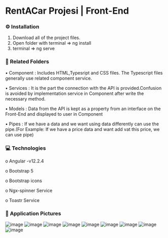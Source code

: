 # RentACar Projesi | Front-End

### :gear: **Installation** 

1. Download all of the project files.
2. Open folder with terminal => ng install 
3. terminal => ng serve 


### :open_file_folder: **Related Folders**

•	Component : Includes HTML,Typesript and CSS files. The Typescript files generally use related component service.

•	Services : It is the part the connection with the API is provided.Confusion is avoided by implementation service in Component after write the necessary method.

•	Models : Data from the API is kept as a property from an interface on the Front-End and displayed to user in Component

•	Pipes : If we have a data and we want using data differently can use the pipe.(For Example: If we have a price data and want add vat this price, we can use pipe)

### :computer: **Technologies** 

o	Angular -v12.2.4

o	Bootstrap 5

o	Bootstrap icons

o	Ngx-spinner Service

o	Toastr Service

### :floppy_disk: **Application Pictures**

![image](https://user-images.githubusercontent.com/109723263/195323601-55f5850b-76c6-497b-9183-ba4601660f61.png)
![image](https://user-images.githubusercontent.com/109723263/195323862-89e1ae3f-f5b4-4622-80e2-6e858a77a25a.png)
![image](https://user-images.githubusercontent.com/109723263/195323628-860ffe3a-daae-4207-8cae-58acca11e4ca.png)
![image](https://user-images.githubusercontent.com/109723263/195323656-89f85ea6-24b4-41dd-b94a-1f5580b64ef4.png)
![image](https://user-images.githubusercontent.com/109723263/195323688-a5ff0c7f-9cec-48d1-9744-88c12d974d18.png)
![image](https://user-images.githubusercontent.com/109723263/195323726-4af833c6-4a0f-4ea6-82d1-6888fdccfab3.png)
![image](https://user-images.githubusercontent.com/109723263/195323742-4bd8668d-3cdf-4c08-8b92-3cabf63456e6.png)
![image](https://user-images.githubusercontent.com/109723263/195323765-32c2fa44-6346-4520-9620-6051f30d069e.png)
![image](https://user-images.githubusercontent.com/109723263/195323791-8682ce36-ad11-4121-a278-65457bb1cddb.png)



